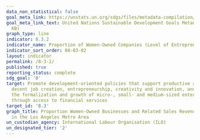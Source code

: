 ```yaml
---
data_non_statistical: false
goal_meta_link: https://unstats.un.org/sdgs/files/metadata-compilation/Metadata-Goal-8.pdf
goal_meta_link_text: United Nations Sustainable Development Goals Metadata (PDF 231
  KB)
graph_type: line
indicator: 8.3.2
indicator_name: Proportion of Women-Owned Companies (Level of Entrepreneurship)
indicator_sort_order: 08-03-02
layout: indicator
permalink: /8-3-2/
published: true
reporting_status: complete
sdg_goal: '8'
target: Promote development-oriented policies that support productive activities,
  decent job creation, entrepreneurship, creativity and innovation, and encourage
  the formalization and growth of micro-, small- and medium-sized enterprises, including
  through access to financial services
target_id: '8.3'
graph_title: Proportion Women-Owned Businesses and Related Sales Revenue ($M)
  in the Los Angeles Metro Area
un_custodian_agency: International Labour Organisation (ILO)
un_designated_tier: '2'
---
```

